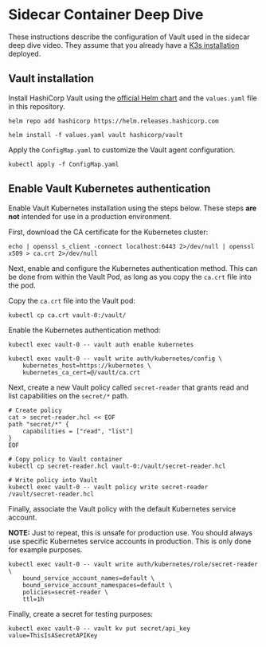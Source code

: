 # Sidecar Container Deep Dive

These instructions describe the configuration of Vault used in the sidecar deep dive video. They assume that you already have a [K3s installation](https://k3s.io/) deployed.

## Vault installation

Install HashiCorp Vault using the [official Helm chart](https://developer.hashicorp.com/vault/docs/platform/k8s/helm) and the `values.yaml` file in this repository.

```
helm repo add hashicorp https://helm.releases.hashicorp.com

helm install -f values.yaml vault hashicorp/vault
```

Apply the `ConfigMap.yaml` to customize the Vault agent configuration.

```
kubectl apply -f ConfigMap.yaml
```

## Enable Vault Kubernetes authentication

Enable Vault Kubernetes installation using the steps below. These steps **are not** intended for use in a production environment.

First, download the CA certificate for the Kubernetes cluster:

```
echo | openssl s_client -connect localhost:6443 2>/dev/null | openssl x509 > ca.crt 2>/dev/null
```

Next, enable and configure the Kubernetes authentication method. This can be done from within the Vault Pod, as long as you copy the `ca.crt` file into the pod.

Copy the `ca.crt` file into the Vault pod:

```
kubectl cp ca.crt vault-0:/vault/
```

Enable the Kubernetes authentication method:
```
kubectl exec vault-0 -- vault auth enable kubernetes

kubectl exec vault-0 -- vault write auth/kubernetes/config \
    kubernetes_host=https://kubernetes \
    kubernetes_ca_cert=@/vault/ca.crt
```

Next, create a new Vault policy called `secret-reader` that grants read and list capabilities on the `secret/*` path.

```
# Create policy
cat > secret-reader.hcl << EOF
path "secret/*" {
    capabilities = ["read", "list"]
}
EOF

# Copy policy to Vault container
kubectl cp secret-reader.hcl vault-0:/vault/secret-reader.hcl

# Write policy into Vault
kubectl exec vault-0 -- vault policy write secret-reader /vault/secret-reader.hcl
```

Finally, associate the Vault policy with the default Kubernetes service account. 

**NOTE:** Just to repeat, this is unsafe for production use. You should always use specific Kubernetes service accounts in production. This is only done for example purposes.

```
kubectl exec vault-0 -- vault write auth/kubernetes/role/secret-reader \
    bound_service_account_names=default \
    bound_service_account_namespaces=default \
    policies=secret-reader \
    ttl=1h
```

Finally, create a secret for testing purposes:

```
kubectl exec vault-0 -- vault kv put secret/api_key value=ThisIsASecretAPIKey
```
